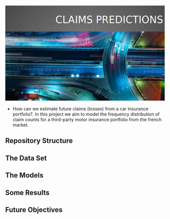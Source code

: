 ![Image](https://github.com/JulianTrufero/Claims-Frequency-Predicitons/blob/main/Images/Screenshot%20from%202021-10-11%2013-22-40.png)

- How can we estimate future claims (losses) from a car insurance portfolio?. In this project we aim to model 
the frequency distribution of claim counts for a third-party motor insurance portfolio from the french market.

## Repository Structure
## The Data Set
## The Models
## Some Results
## Future Objectives
